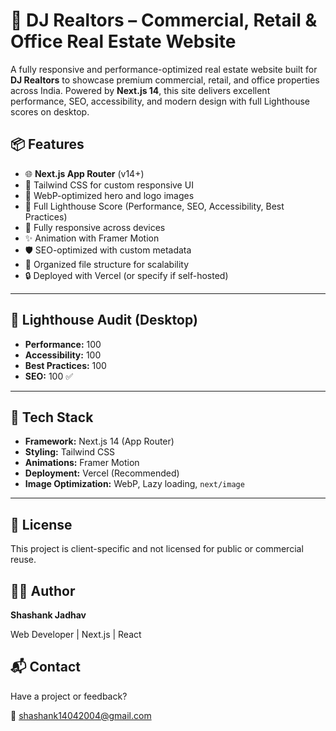 # 🏢 DJ Realtors – Commercial, Retail & Office Real Estate Website

A fully responsive and performance-optimized real estate website built for **DJ Realtors** to showcase premium commercial, retail, and office properties across India. Powered by **Next.js 14**, this site delivers excellent performance, SEO, accessibility, and modern design with full Lighthouse scores on desktop.

## 📦 Features

- 🌐 **Next.js App Router** (v14+)
- 🎨 Tailwind CSS for custom responsive UI
- 📸 WebP-optimized hero and logo images
- 💯 Full Lighthouse Score (Performance, SEO, Accessibility, Best Practices)
- 📱 Fully responsive across devices
- ✨ Animation with Framer Motion
- 🛡️ SEO-optimized with custom metadata
- 📂 Organized file structure for scalability
- 🔒 Deployed with Vercel (or specify if self-hosted)

---

## 🧪 Lighthouse Audit (Desktop)

- **Performance:** 100
- **Accessibility:** 100
- **Best Practices:** 100
- **SEO:** 100 ✅

---

## 🧰 Tech Stack

- **Framework:** Next.js 14 (App Router)
- **Styling:** Tailwind CSS
- **Animations:** Framer Motion
- **Deployment:** Vercel (Recommended)
- **Image Optimization:** WebP, Lazy loading, `next/image`

---

## 🧾 License

This project is client-specific and not licensed for public or commercial reuse.

## 🙋‍♂️ Author

**Shashank Jadhav**

Web Developer | Next.js | React

## 📬 Contact

Have a project or feedback?

📧 shashank14042004@gmail.com
